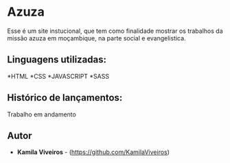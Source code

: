 # Azuza

Esse é um site instucional, que tem como finalidade mostrar os trabalhos da missão azuza em moçambique, na parte social e evangelistica.


## Linguagens utilizadas:

*HTML
*CSS 
*JAVASCRIPT
*SASS


## Histórico de lançamentos:

Trabalho em andamento

## Autor

* **Kamila Viveiros** - (https://github.com/KamilaViveiros)



